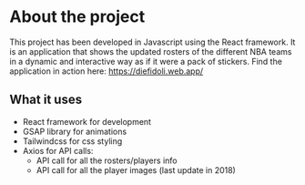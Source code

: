 # About the project

This project has been developed in Javascript using the React framework. It is an application that shows the updated rosters of the different NBA teams in a dynamic and interactive way as if it were a pack of stickers.
Find the application in action here: https://diefidoli.web.app/

## What it uses

- React framework for development
- GSAP library for animations
- Tailwindcss for css styling
- Axios for API calls:
  - API call for all the rosters/players info
  - API call for all the player images (last update in 2018)

